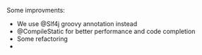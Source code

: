 Some improvments:
- We use @Slf4j groovy annotation instead
- @CompileStatic for better performance and code completion
- Some refactoring
- 
